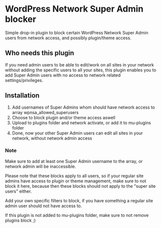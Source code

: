 # WordPress Network Super Admin blocker

Simple drop-in plugin to block certain WordPress Network Super Admin users from network access, and possibly plugin/theme access.

## Who needs this plugin

If you need admin users to be able to edit/work on all sites in your network without adding the specific users to all your sites, this plugin enables you to add Super Admin users with no access to network related settings/privileges.

## Installation

1) Add usernames of Super Admins whom should have network access to array wpnsa_allowed_superusers
2) Choose to block plugin and/or theme access aswell
3) Upload to plugins folder and network activate, or add it to mu-plugins folder
4) Done, now your other Super Admin users can edit all sites in your network, without network admin access

### Note

Make sure to add at least one Super Admin username to the array, or network admin will be inaccessible.

Please note that these blocks apply to all users, so if your regular site admins have access to plugin or theme management, make sure to not block it here, because then these blocks should not apply to the "super site users" either.

Add your own specific filters to block, if you have something a regular site admin user should not have access to.

If this plugin is not added to mu-plugins folder, make sure to not remove plugins block ;)